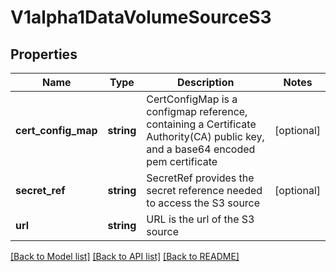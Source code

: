 # V1alpha1DataVolumeSourceS3

## Properties
Name | Type | Description | Notes
------------ | ------------- | ------------- | -------------
**cert_config_map** | **string** | CertConfigMap is a configmap reference, containing a Certificate Authority(CA) public key, and a base64 encoded pem certificate | [optional] 
**secret_ref** | **string** | SecretRef provides the secret reference needed to access the S3 source | [optional] 
**url** | **string** | URL is the url of the S3 source | 

[[Back to Model list]](../README.md#documentation-for-models) [[Back to API list]](../README.md#documentation-for-api-endpoints) [[Back to README]](../README.md)


